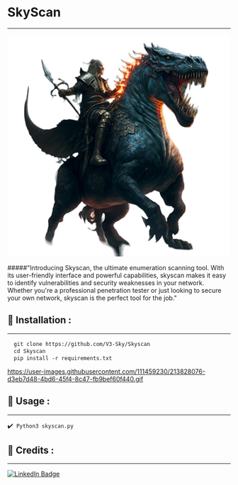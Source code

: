 # SkyScan
---
<p align="center">
<img src="logo.png" alt="center" style="width:500px; height:500px"/>
</p>
#####"Introducing Skyscan, the ultimate enumeration scanning tool. With its user-friendly interface and powerful capabilities, skyscan makes it easy to identify vulnerabilities and security weaknesses in your network. Whether you're a professional penetration tester or just looking to secure your own network, skyscan is the perfect tool for the job."

## :pushpin: Installation :
---

```
  git clone https://github.com/V3-Sky/Skyscan
  cd Skyscan
  pip install -r requirements.txt
```
https://user-images.githubusercontent.com/111459230/213828076-d3eb7d48-4bd6-45f4-8c47-fb9bef60f440.gif
## :pushpin: Usage :
---

✔️`` Python3 skyscan.py``

## 📜 Credits :
---

[![LinkedIn Badge](https://img.shields.io/badge/LinkedIn-0077B5?style=for-the-badge&logo=linkedin&logoColor=white)](https://www.linkedin.com/in/v3-sky/)
